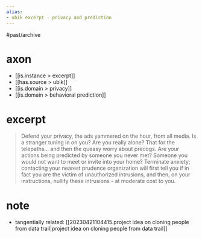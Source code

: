 ```yaml
---
alias:
- ubik excerpt - privacy and prediction
---
```

#past/archive 

# axon
- [[is.instance > excerpt]]
- [[has.source > ubik]]
- [[is.domain > privacy]]
- [[is.domain > behavioral prediction]]

# excerpt
> Defend your privacy, the ads yammered on the hour, from all media. Is a stranger tuning in on you? Are you really alone? That for the telepaths… and then the queasy worry about precogs. Are your actions being predicted by someone you never met? Someone you would not want to meet or invite into your home? Terminate anxiety; contacting your nearest prudence organization will first tell you if in fact you are the victim of unauthorized intrusions, and then, on your instructions, nullify these intrusions - at moderate cost to you.

# note
- tangentially related: [[20230421104415.project idea on cloning people from data trail|project idea on cloning people from data trail]]
